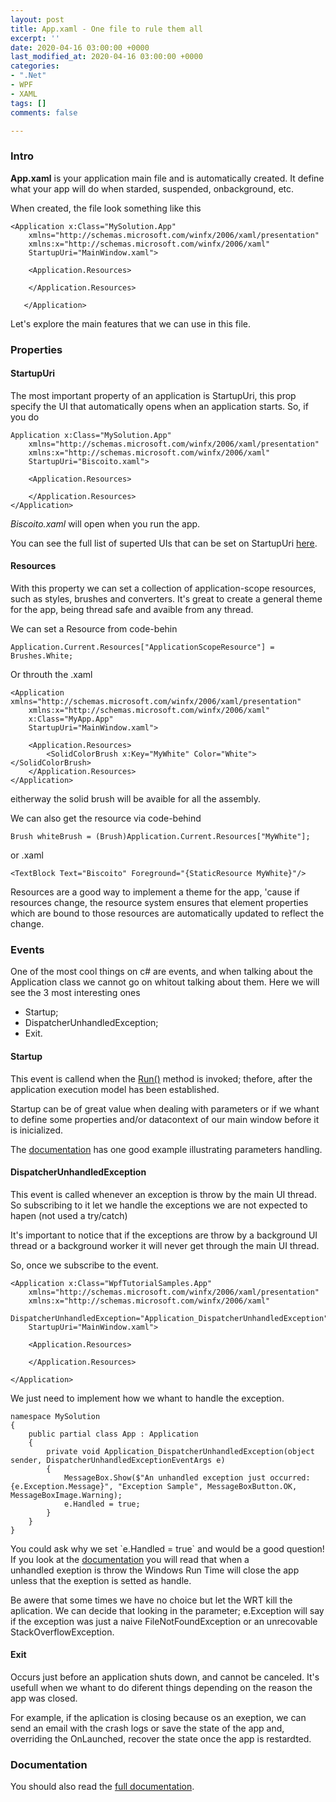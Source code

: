 ```yaml
---
layout: post
title: App.xaml - One file to rule them all
excerpt: ''
date: 2020-04-16 03:00:00 +0000
last_modified_at: 2020-04-16 03:00:00 +0000
categories:
- ".Net"
- WPF
- XAML
tags: []
comments: false

---
```

### Intro

**App.xaml** is your application main file and is automatically created. It define what your app will do when starded, suspended, onbackground, etc.

When created, the file look something like this

    <Application x:Class="MySolution.App"
    	xmlns="http://schemas.microsoft.com/winfx/2006/xaml/presentation"
    	xmlns:x="http://schemas.microsoft.com/winfx/2006/xaml"
    	StartupUri="MainWindow.xaml">
                
    	<Application.Resources>
                
    	</Application.Resources>
        
       </Application>

Let's explore the main features that we can use in this file.

### Properties

#### StartupUri

The most important property of an application is StartupUri, this prop specify the UI that automatically opens when an application starts. So, if you do

    Application x:Class="MySolution.App"
    	xmlns="http://schemas.microsoft.com/winfx/2006/xaml/presentation"
    	xmlns:x="http://schemas.microsoft.com/winfx/2006/xaml"
    	StartupUri="Biscoito.xaml">
                
    	<Application.Resources>
                
    	</Application.Resources>
    </Application>

_Biscoito.xaml_ will open when you run the app.

You can see the full list of superted UIs that can be set on StartupUri [here](https://docs.microsoft.com/en-us/dotnet/api/system.windows.application.startupuri?view=netframework-4.8).

#### Resources

With this property we can set a collection of application-scope resources, such as styles, brushes and converters. It's great to create a general theme for the app, being thread safe and avaible from any thread.

We can set a Resource from code-behin

    Application.Current.Resources["ApplicationScopeResource"] = Brushes.White;

Or throuth the .xaml

    <Application xmlns="http://schemas.microsoft.com/winfx/2006/xaml/presentation"
    	xmlns:x="http://schemas.microsoft.com/winfx/2006/xaml"
    	x:Class="MyApp.App"
    	StartupUri="MainWindow.xaml">
    	
    	<Application.Resources>
    		<SolidColorBrush x:Key="MyWhite" Color="White"></SolidColorBrush>
    	</Application.Resources>
    </Application>

eitherway the solid brush will be avaible for all the assembly.

We can also get the resource via code-behind

    Brush whiteBrush = (Brush)Application.Current.Resources["MyWhite"];

or .xaml

    <TextBlock Text="Biscoito" Foreground="{StaticResource MyWhite}"/>

Resources are a good way to implement a theme for the app, 'cause if resources change, the resource system ensures that element properties which are bound to those resources are automatically updated to reflect the change.

### Events

One of the most cool things on c# are events, and when talking about the Application class we cannot go on whitout talking about them. Here we will see the 3 most interesting ones

* Startup;
* DispatcherUnhandledException;
* Exit.

#### Startup

This event is callend when the [Run()](https://docs.microsoft.com/en-us/dotnet/api/system.windows.application.run?view=netframework-4.8#System_Windows_Application_Run) method is invoked; thefore, after the application execution model has been established.

Startup can be of great value when dealing with parameters or if we whant to define some properties and/or datacontext of our main window before it is inicialized.

The [documentation](https://docs.microsoft.com/en-us/dotnet/api/system.windows.application.startup?view=netframework-4.8) has one good example illustrating parameters handling.

#### DispatcherUnhandledException

This event is called whenever an exception is throw by the main UI thread. So subscribing to it let we handle the exceptions we are not expected to hapen (not used a try/catch)

It's important to notice that if the exceptions are throw by a background UI thread or a background worker it will never get through the main UI thread.

So, once we subscribe to the event.

    <Application x:Class="WpfTutorialSamples.App"
    	xmlns="http://schemas.microsoft.com/winfx/2006/xaml/presentation"
    	xmlns:x="http://schemas.microsoft.com/winfx/2006/xaml"
    	DispatcherUnhandledException="Application_DispatcherUnhandledException"
    	StartupUri="MainWindow.xaml">
    	
    	<Application.Resources>
    	
    	</Application.Resources>
    	
    </Application>

We just need to implement how we whant to handle the exception.

    namespace MySolution 
    {
    	public partial class App : Application 
    	{
    		private void Application_DispatcherUnhandledException(object sender, DispatcherUnhandledExceptionEventArgs e) 
    		{
    			MessageBox.Show($"An unhandled exception just occurred: {e.Exception.Message}", "Exception Sample", MessageBoxButton.OK, MessageBoxImage.Warning);
    			e.Handled = true;
    		}
    	}
    }

You could ask why we set \`e.Handled = true\` and would be a good question! If you look at the [documentation](https://docs.microsoft.com/en-us/dotnet/api/system.windows.application.dispatcherunhandledexception?view=netframework-4.8) you will read that when a  
unhandled exeption is throw the Windows Run Time will close the app unless that the exeption is setted as handle.

Be awere that some times we have no choice but let the WRT kill the aplication. We can decide that looking in the parameter; e.Exception will say if the exception was just a naive FileNotFoundException or an unrecovable StackOverflowException.

#### Exit

Occurs just before an application shuts down, and cannot be canceled. It's usefull when we whant to do diferent things depending on the reason the app was closed.

For example, if the aplication is closing because os an exeption, we can send an email with the crash logs or save the state of the app and, overriding the OnLaunched, recover the state once the app is restardted.

### Documentation

You should also read the [full documentation](https://docs.microsoft.com/en-us/dotnet/api/system.windows.application?view=netframework-4.8).